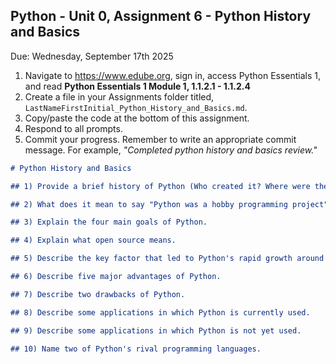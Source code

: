## Python - Unit 0, Assignment 6 - Python History and Basics
Due: Wednesday, September 17th 2025

1. Navigate to https://www.edube.org, sign in, access Python Essentials 1, and read **Python Essentials 1 Module 1, 1.1.2.1  - 1.1.2.4** 
2. Create a file in your Assignments folder titled, `LastNameFirstInitial_Python_History_and_Basics.md`.
2. Copy/paste the code at the bottom of this assignment.
3. Respond to all prompts.
4. Commit your progress.  Remember to write an appropriate commit message.  For example, *"Completed python history and basics review."*

```markdown
# Python History and Basics

## 1) Provide a brief history of Python (Who created it? Where were they from? What Year did they create it? And, what how did Python get its name?)

## 2) What does it mean to say "Python was a hobby programming project"?

## 3) Explain the four main goals of Python.

## 4) Explain what open source means.

## 5) Describe the key factor that led to Python's rapid growth around the world.

## 6) Describe five major advantages of Python.

## 7) Describe two drawbacks of Python.

## 8) Describe some applications in which Python is currently used.

## 9) Describe some applications in which Python is not yet used.

## 10) Name two of Python's rival programming languages.
```
